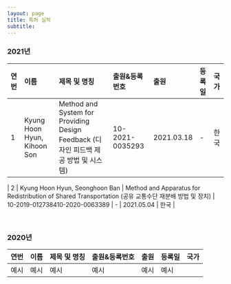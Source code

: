 ```yaml
---
layout: page
title: 특허 실적
subtitle:
---
```


### 2021년

| 연번 | 이름 | 제목 및 명칭 | 출원&등록번호 | 출원 | 등록일 | 국가 |
| :------ |:--- | :--- | :--- | :--- | :--- | :--- |
| 1 | Kyung Hoon Hyun, Kihoon Son | Method and System for Providing Design Feedback (디자인 피드백 제공 방법 및 시스템) | 10-2021-0035293 | 2021.03.18 | - | 한국 |

| 2 | Kyung Hoon Hyun, Seonghoon Ban | Method and Apparatus for Redistribution of Shared Transportation
(공유 교통수단 재분배 방법 및 장치) | 10-2019-012738410-2020-0063389 | - | 2021.05.04 | 한국 |

<br>

### 2020년

| 연번 | 이름 | 제목 및 명칭 | 출원&등록번호 | 출원 | 등록일 | 국가 |
| :------ |:--- | :--- | :--- | :--- | :--- | :--- |
| 예시 | 예시 | 예시 | 예시 | 예시 | 예시 |

<br>
